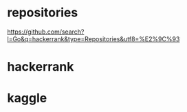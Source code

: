 # repositories
https://github.com/search?l=Go&q=hackerrank&type=Repositories&utf8=%E2%9C%93

# hackerrank

# kaggle

